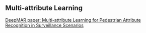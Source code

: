 ## Multi-attribute Learning
[DeepMAR paper: Multi-attribute Learning for Pedestrian Attribute Recognition
in Surveillance Scenarios](https://dangweili.github.io/misc/pdfs/acpr15-att.pdf)  
